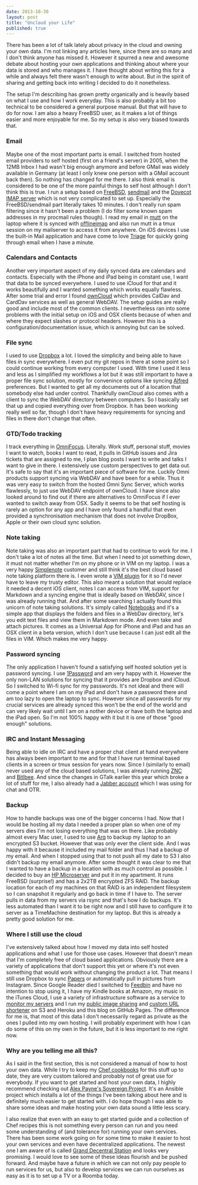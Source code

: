 ```yaml
---
date: 2013-10-30
layout: post
title: "Uncloud your Life"
published: true
---
```


There has been a lot of talk lately about privacy in the cloud and owning
your own data. I'm not linking any articles here, since there are so many
and I don't think anyone has missed it. However it spurred a new and awesome
debate about hosting your own applications and thinking about where your data
is stored and who manages it. I have thought about writing this for a while
and always felt there wasn't enough to write about. But in the spirit of
sharing and getting back into writing I decided to do it nonetheless.

The setup I'm describing has grown pretty organically and is heavily based on
what I use and how I work everyday. This is also probably a bit too technical
to be considered a general purpose manual. But that will have to do for now. I
am also a heavy FreeBSD user, as it makes a lot of things easier and more
enjoyable for me. So my setup is also very biased towards that.

### Email
Maybe one of the most important parts is email. I switched from hosted email
providers to self hosted (first on a friend's server) in 2005, when the 12MB
Inbox I had wasn't big enough anymore and before GMail was widely available in
Germany (at least I only knew one person with a GMail account back then). So
nothing has changed for me there. I also think email is considered to be one
of the more painful things to self host although I don't think this is true. I
run a setup based on [FreeBSD][freebsd], [sendmail][sendmail] and the [Dovecot
IMAP server][dovecot] which is not very complicated to set up. Especially the
FreeBSD/sendmail part literally takes 10 minutes. I don't really run spam
filtering since it hasn't been a problem (I do filter some known spam
addresses in my procmail rules though). I read my email in [mutt][mutt] on the
laptop where it is synced with [offlineimap][offlineimap] and also run mutt in
a tmux session on my mailserver to access it from anywhere. On iOS devices I
use the built-in Mail application and have come to love [Triage][triage] for
quickly going through email when I have a minute.

### Calendars and Contacts
Another very important aspect of my daily synced data are calendars and
contacts. Especially with the iPhone and iPad being in constant use, I want
that data to be synced everywhere. I used to use iCloud for that and it works
beautifully and I wanted something which works equally flawless. After some
trial and error I found [ownCloud][owncloud] which provides CalDav and CardDav
services as well as general WebDAV. The setup guides are really good and
include most of the common clients. I nevertheless ran into some problems
with the initial setup on iOS and OSX clients because of when and where they
expect slashes or protocol headers. However this is a
configuration/documentation issue, which is annoying but can be solved.

### File sync
I used to use [Dropbox][dropbox] a lot. I loved the simplicity and being able
to have files in sync everywhere. I even put my git repos in there at some
point so I could continue working from every computer I used. With time I used
it less and less as I simplified my workflows a lot but it was still important
to have a proper file sync solution, mostly for convenince options like
syncing [Alfred][alfred] preferences. But I wanted to get all my documents out
of a location that somebody else had under control. Thankfully ownCloud also
comes with a client to sync the WebDAV directory between computers. So I
basically set that up and copied everything over from Dropbox. It has been
working really well so far, though I don't have heavy requirements for syncing
and files in there don't change that often.

### GTD/Todo tracking
I track everything in [OmniFocus][omnifocus]. Literally. Work stuff, personal
stuff, movies I want to watch, books I want to read, it pulls in GitHub issues
and Jira tickets that are assigned to me, I plan blog posts I want to write
and talks I want to give in there. I extensively use custom perspectives to
get data out. It's safe to say that it's an important piece of software for
me. Luckily Omni products support syncing via WebDAV and have been for a
while. Thus it was very easy to switch from the hosted Omni Sync Server, which
works flawlessly, to just use WebDAV endpoint of ownCloud. I have since also
looked around to find out if there are alternatives to OmniFocus if I ever
wanted to switch away from OSX. Sadly it seems to be that self hosting is
rarely an option for any app and I have only found a handful that even
provided a synchronisation mechanism that does not involve DropBox, Apple or
their own cloud sync solution.

### Note taking
Note taking was also an important part that had to continue to work for me. I
don't take a lot of notes all the time. But when I need to jot something down,
it must not matter whether I'm on my phone or in VIM on my laptop. I was a
very happy [Simplenote][simplenote] customer and still think it's the best
cloud based note taking platform there is. I even wrote a [VIM
plugin][simplenote.vim] for it so I'd never have to leave my trusty editor.
This also meant a solution that would replace it needed a decent iOS client,
notes I can access from VIM, support for Markdown and a syncing engine that is
ideally based on WebDAV, since I was already running that. And after some
searching I actually found this unicorn of note taking solutions. It's simply
called [Notebooks][notebooks] and it's a simple app that displays the folders
and files in a WebDav directory, let's you edit text files and view them in
Markdown mode. And even take and attach pictures. It comes as a Universal App
for iPhone and iPad and has an OSX client in a beta version, which I don't use
because I can just edit all the files in VIM. Which makes me very happy.

### Password syncing
The only application I haven't found a satisfying self hosted solution yet is
password syncing. I use [1Password][1password] and am very happy with it.
However the only non-LAN solutions for syncing that it provides are Dropbox
and iCloud. So I switched to Wi-fi sync for my passwords. It's not ideal and
there will come a point where I am on my iPad and don't have a password there
and am too lazy to open the laptop to sync. However since all passwords for
my crucial services are already synced this won't be the end of the world and
can very likely wait until I am on a nother device or have both the laptop and
the iPad open. So I'm not 100% happy with it but it is one of those "good
enough" solutions.

### IRC and Instant Messaging
Being able to idle on IRC and have a proper chat client at hand everywhere has
always been important to me and for that I have run terminal based clients in
a screen or tmux session for years now. Since I (similarly to email) never
used any of the cloud based solutions, I was already running [ZNC][znc] and
[Bitlbee][bitlbee]. And since the changes in GTalk earlier this year which
broke a lot of stuff for me, I also already had a [Jabber account][jabber]
which I was using for chat and OTR.

### Backup
How to handle backups was one of the bigger concerns I had. Now that I would
be hosting all my data I needed a proper plan so when one of my servers dies
I'm not losing everything that was on there. Like probably almost every Mac
user, I used to use [Arq][arq] to backup my laptop to an encrypted S3 bucket.
However that was only ever the client side. And I was happy with it because
it included my mail folder and thus I had a backup of my email. And when I
stopped using that to not push all my date to S3 I also didn't backup my email
anymore. After some thought it was clear to me that I wanted to have a backup
in a location with as much control as possible. I decided to buy an [HP
Microserver][microserver] and put it in my apartment. It runs FreeBSD
(surprise!) and has a 2x2TB encrypted ZFS RAID. The backup location for each
of my machines on that RAID is an independent filesystem so I can snapshot it
regularly and go back in time if I have to. The server pulls in data from my
servers via rsync and that's how I do backups. It's less automated than I want
it to be right now and I still have to configure it to server as a TimeMachine
destination for my laptop. But this is already a pretty good solution for me.

### Where I still use the cloud
I've extensively talked about how I moved my data into self hosted
applications and what I use for those use cases. However that doesn't mean
that I'm completely free of cloud based applications. Obviously there are a
variety of applications that don't support this yet or where it's not even
something that would work without changing the product a lot. That means I
still use Dropbox to sync [Papers][papers] or automatically pull in pictures
from Instagram. Since Google Reader died I switched to [Feedbin][feedbin] and
have no intention to stop using it, I have my Kindle books at Amazon, my music
in the iTunes Cloud, I use a variety of infrastructure software as a service
to [monitor my servers][monitoring] and I run my [public image
sharing][imagesharing] and [custom URL shortener][katana] on S3 and Heroku and
this blog on GitHub Pages. The difference for me is, that most of this data I
don't necessarily regard as private as the ones I pulled into my own hosting.
I will probably experiment with how I can do some of this on my own in the
future, but it is less important to me right now.

### Why are you telling me all this?
As I said in the first section, this is not considered a manual of how to host
your own data. While I try to keep my [Chef cookbooks][cookbooks] for this
stuff up to date, they are very custom tailored and probably not of great use
for everybody. If you want to get started and host your own data, I highly
recommend checking out [Alex Payne's Sovereign Project][sovereign]. It's an
Ansible project which installs a lot of the things I've been talking about
here and is definitely much easier to get started with. I do hope though I was
able to share some ideas and make hosting your own data sound a little less
scary.

I also realize that even with an easy to get started guide and a collection of
Chef recipes this is not something every person can run and you need some
understanding of (and tolerance for) running your own services. There has been
some work going on for some time to make it easier to host your own services
and even have decentralized applications. The newest one I am aware of is
called [Grand Decentral Station][decentralize] and looks very promising. I
would love to see some of these ideas flourish and be pushed forward. And
maybe have a future in which we can not only pay people to run services for
us, but also to develop services we can run ourselves as easy as it is to set
up a TV or a Roomba today.


[sovereign]: https://github.com/al3x/sovereign
[omnifocus]: http://www.omnigroup.com/omnifocus
[freebsd]: http://www.freebsd.org
[sendmail]: http://www.sendmail.com/sm/open_source/
[mutt]: http://www.mutt.org
[dovecot]: http://www.dovecot.org
[triage]: http://www.triage.cc
[owncloud]: http://owncloud.org
[offlineimap]: http://offlineimap.org
[dropbox]: http://dropbox.com
[alfred]: http://www.alfredapp.com
[simplenote]: http://simplenote.com
[simplenote.vim]: https://github.com/mrtazz/simplenote.vim
[notebooks]: http://www.notebooksapp.com
[papers]: http://www.papersapp.com
[1password]: https://agilebits.com/onepassword
[arq]: http://www.haystacksoftware.com/arq/
[microserver]: http://www8.hp.com/us/en/products/proliant-servers/product-detail.html?oid=5336619#!tab=features
[feedbin]: https://feedbin.me
[monitoring]: http://www.unwiredcouch.com/2012/09/15/getting-started-with-monitoring.html
[cookbooks]: https://github.com/mrtazz/cookbooks
[jabber]: http://web.jabber.ccc.de
[znc]: http://wiki.znc.in/ZNC
[bitlbee]: http://www.bitlbee.org/main.php/news.r.html
[decentralize]: http://decentralize.it
[imagesharing]: https://github.com/roidrage/s3itch
[katana]: https://github.com/mrtazz/katana
